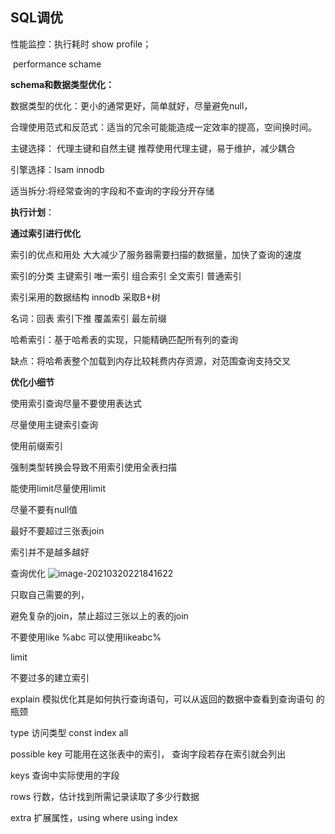 ## SQL调优

性能监控：执行耗时  show profile；

​					performance schame

**schema和数据类型优化：**

数据类型的优化：更小的通常更好，简单就好，尽量避免null，  

合理使用范式和反范式：适当的冗余可能能造成一定效率的提高，空间换时间。

主键选择： 代理主键和自然主键 推荐使用代理主键，易于维护，减少耦合 

引擎选择：Isam  innodb 

适当拆分:将经常查询的字段和不查询的字段分开存储



**执行计划**：



**通过索引进行优化**

索引的优点和用处 大大减少了服务器需要扫描的数据量，加快了查询的速度

索引的分类	主键索引 唯一索引 组合索引 全文索引 普通索引

索引采用的数据结构  innodb 采取B+树

名词：回表 索引下推 覆盖索引 最左前缀  



哈希索引：基于哈希表的实现，只能精确匹配所有列的查询  

缺点：将哈希表整个加载到内存比较耗费内存资源，对范围查询支持交叉



**优化小细节**

使用索引查询尽量不要使用表达式

尽量使用主键索引查询

使用前缀索引

强制类型转换会导致不用索引使用全表扫描

能使用limit尽量使用limit

尽量不要有null值

最好不要超过三张表join

索引并不是越多越好





查询优化 ![image-20210320221841622](C:\Users\wwwwwwl\AppData\Roaming\Typora\typora-user-images\image-20210320221841622.png)



只取自己需要的列，

避免复杂的join，禁止超过三张以上的表的join

不要使用like %abc  可以使用likeabc%

limit 

不要过多的建立索引





explain 模拟优化其是如何执行查询语句，可以从返回的数据中查看到查询语句 的瓶颈

type 访问类型 const index all

possible key  可能用在这张表中的索引， 查询字段若存在索引就会列出

keys 查询中实际使用的字段

rows 行数，估计找到所需记录读取了多少行数据

extra 扩展属性，using where    using index